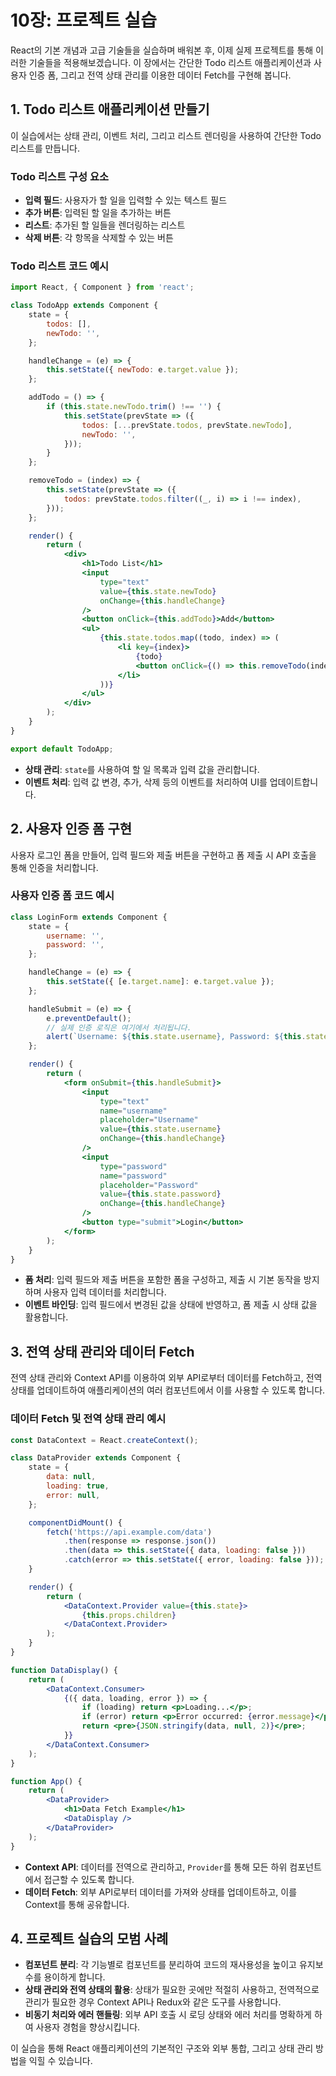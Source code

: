 
# 10장: 프로젝트 실습

React의 기본 개념과 고급 기술들을 실습하며 배워본 후, 이제 실제 프로젝트를 통해 이러한 기술들을 적용해보겠습니다. 이 장에서는 간단한 Todo 리스트 애플리케이션과 사용자 인증 폼, 그리고 전역 상태 관리를 이용한 데이터 Fetch를 구현해 봅니다.

## 1. Todo 리스트 애플리케이션 만들기

이 실습에서는 상태 관리, 이벤트 처리, 그리고 리스트 렌더링을 사용하여 간단한 Todo 리스트를 만듭니다.

### Todo 리스트 구성 요소

- **입력 필드**: 사용자가 할 일을 입력할 수 있는 텍스트 필드
- **추가 버튼**: 입력된 할 일을 추가하는 버튼
- **리스트**: 추가된 할 일들을 렌더링하는 리스트
- **삭제 버튼**: 각 항목을 삭제할 수 있는 버튼

### Todo 리스트 코드 예시

```jsx
import React, { Component } from 'react';

class TodoApp extends Component {
    state = {
        todos: [],
        newTodo: '',
    };

    handleChange = (e) => {
        this.setState({ newTodo: e.target.value });
    };

    addTodo = () => {
        if (this.state.newTodo.trim() !== '') {
            this.setState(prevState => ({
                todos: [...prevState.todos, prevState.newTodo],
                newTodo: '',
            }));
        }
    };

    removeTodo = (index) => {
        this.setState(prevState => ({
            todos: prevState.todos.filter((_, i) => i !== index),
        }));
    };

    render() {
        return (
            <div>
                <h1>Todo List</h1>
                <input
                    type="text"
                    value={this.state.newTodo}
                    onChange={this.handleChange}
                />
                <button onClick={this.addTodo}>Add</button>
                <ul>
                    {this.state.todos.map((todo, index) => (
                        <li key={index}>
                            {todo}
                            <button onClick={() => this.removeTodo(index)}>Delete</button>
                        </li>
                    ))}
                </ul>
            </div>
        );
    }
}

export default TodoApp;
```

- **상태 관리**: `state`를 사용하여 할 일 목록과 입력 값을 관리합니다.
- **이벤트 처리**: 입력 값 변경, 추가, 삭제 등의 이벤트를 처리하여 UI를 업데이트합니다.

## 2. 사용자 인증 폼 구현

사용자 로그인 폼을 만들어, 입력 필드와 제출 버튼을 구현하고 폼 제출 시 API 호출을 통해 인증을 처리합니다.

### 사용자 인증 폼 코드 예시

```jsx
class LoginForm extends Component {
    state = {
        username: '',
        password: '',
    };

    handleChange = (e) => {
        this.setState({ [e.target.name]: e.target.value });
    };

    handleSubmit = (e) => {
        e.preventDefault();
        // 실제 인증 로직은 여기에서 처리됩니다.
        alert(`Username: ${this.state.username}, Password: ${this.state.password}`);
    };

    render() {
        return (
            <form onSubmit={this.handleSubmit}>
                <input
                    type="text"
                    name="username"
                    placeholder="Username"
                    value={this.state.username}
                    onChange={this.handleChange}
                />
                <input
                    type="password"
                    name="password"
                    placeholder="Password"
                    value={this.state.password}
                    onChange={this.handleChange}
                />
                <button type="submit">Login</button>
            </form>
        );
    }
}
```

- **폼 처리**: 입력 필드와 제출 버튼을 포함한 폼을 구성하고, 제출 시 기본 동작을 방지하며 사용자 입력 데이터를 처리합니다.
- **이벤트 바인딩**: 입력 필드에서 변경된 값을 상태에 반영하고, 폼 제출 시 상태 값을 활용합니다.

## 3. 전역 상태 관리와 데이터 Fetch

전역 상태 관리와 Context API를 이용하여 외부 API로부터 데이터를 Fetch하고, 전역 상태를 업데이트하여 애플리케이션의 여러 컴포넌트에서 이를 사용할 수 있도록 합니다.

### 데이터 Fetch 및 전역 상태 관리 예시

```jsx
const DataContext = React.createContext();

class DataProvider extends Component {
    state = {
        data: null,
        loading: true,
        error: null,
    };

    componentDidMount() {
        fetch('https://api.example.com/data')
            .then(response => response.json())
            .then(data => this.setState({ data, loading: false }))
            .catch(error => this.setState({ error, loading: false }));
    }

    render() {
        return (
            <DataContext.Provider value={this.state}>
                {this.props.children}
            </DataContext.Provider>
        );
    }
}

function DataDisplay() {
    return (
        <DataContext.Consumer>
            {({ data, loading, error }) => {
                if (loading) return <p>Loading...</p>;
                if (error) return <p>Error occurred: {error.message}</p>;
                return <pre>{JSON.stringify(data, null, 2)}</pre>;
            }}
        </DataContext.Consumer>
    );
}

function App() {
    return (
        <DataProvider>
            <h1>Data Fetch Example</h1>
            <DataDisplay />
        </DataProvider>
    );
}
```

- **Context API**: 데이터를 전역으로 관리하고, `Provider`를 통해 모든 하위 컴포넌트에서 접근할 수 있도록 합니다.
- **데이터 Fetch**: 외부 API로부터 데이터를 가져와 상태를 업데이트하고, 이를 Context를 통해 공유합니다.

## 4. 프로젝트 실습의 모범 사례

- **컴포넌트 분리**: 각 기능별로 컴포넌트를 분리하여 코드의 재사용성을 높이고 유지보수를 용이하게 합니다.
- **상태 관리와 전역 상태의 활용**: 상태가 필요한 곳에만 적절히 사용하고, 전역적으로 관리가 필요한 경우 Context API나 Redux와 같은 도구를 사용합니다.
- **비동기 처리와 에러 핸들링**: 외부 API 호출 시 로딩 상태와 에러 처리를 명확하게 하여 사용자 경험을 향상시킵니다.

이 실습을 통해 React 애플리케이션의 기본적인 구조와 외부 통합, 그리고 상태 관리 방법을 익힐 수 있습니다.
